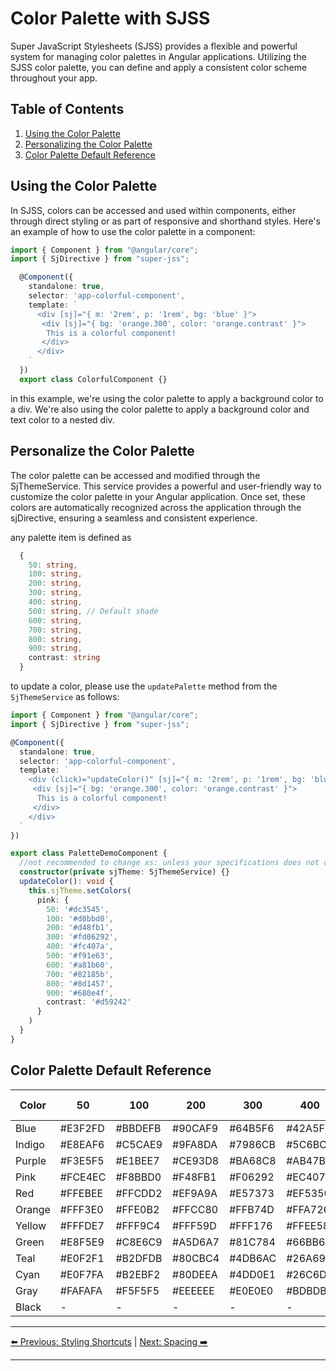 # Color Palette with SJSS
Super JavaScript Stylesheets (SJSS) provides a flexible and powerful system for managing color palettes in Angular applications. Utilizing the SJSS color palette, you can define and apply a consistent color scheme throughout your app.

## Table of Contents
1. [Using the Color Palette](#using-the-color-palette)
2. [Personalizing the Color Palette](#personalizing-the-color-palette)
3. [Color Palette Default Reference](#color-palette-default-reference)

## Using the Color Palette
In SJSS, colors can be accessed and used within components, either through direct styling or as part of responsive and shorthand styles. Here's an example of how to use the color palette in a component:
```typescript
import { Component } from "@angular/core";
import { SjDirective } from "super-jss";

  @Component({
    standalone: true,
    selector: 'app-colorful-component',
    template: `
      <div [sj]="{ m: '2rem', p: '1rem', bg: 'blue' }">
       <div [sj]="{ bg: 'orange.300', color: 'orange.contrast' }">
        This is a colorful component!
       </div>        
      </div>
    `
  })
  export class ColorfulComponent {}

```

in this example, we're using the color palette to apply a background color to a div. We're also using the color palette to apply a background color and text color to a nested div.

## Personalize the Color Palette

The color palette can be accessed and modified through the SjThemeService. This service provides a powerful and user-friendly way to customize the color palette in your Angular application. Once set, these colors are automatically recognized across the application through the sjDirective, ensuring a seamless and consistent experience.

any palette item is defined as
```typescript
  {
    50: string,
    100: string,
    200: string,
    300: string,
    400: string,
    500: string, // Default shade
    600: string,
    700: string,
    800: string,
    900: string,
    contrast: string
  } 
```
to update a color, please use the `updatePalette` method from the `SjThemeService` as follows:
```typescript
import { Component } from "@angular/core";
import { SjDirective } from "super-jss";

@Component({
  standalone: true,
  selector: 'app-colorful-component',
  template: `
    <div (click)="updateColor()" [sj]="{ m: '2rem', p: '1rem', bg: 'blue' }">
     <div [sj]="{ bg: 'orange.300', color: 'orange.contrast' }">
      This is a colorful component!
     </div>        
    </div>
  `
})

export class PaletteDemoComponent {
  //not recommended to change xs: unless your specifications does not care about mini devices, covered by xs
  constructor(private sjTheme: SjThemeService) {}
  updateColor(): void {
    this.sjTheme.setColors(
      pink: {
        50: '#dc3545',
        100: '#d8bbd0',
        200: '#d48fb1',
        300: '#fd06292',
        400: '#fc407a',
        500: '#f91e63',
        600: '#a81b60',
        700: '#82185b',
        800: '#8d1457',
        900: '#680e4f',
        contrast: '#d59242'
      }
    )
  }
}

```

## Color Palette Default Reference

| Color  | 50       | 100      | 200      | 300      | 400      | 500 (default) | 600      | 700      | 800      | 900      | Contrast |
|--------|----------|----------|----------|----------|----------|---------------|----------|----------|----------|----------|----------|
| Blue   | #E3F2FD  | #BBDEFB  | #90CAF9  | #64B5F6  | #42A5F5  | #3498DB       | #2E86C1  | #1976D2  | #1565C0  | #0D47A1  | #c26d29  |
| Indigo | #E8EAF6  | #C5CAE9  | #9FA8DA  | #7986CB  | #5C6BC0  | #3F51B5       | #3949AB  | #303F9F  | #283593  | #1A237E  | #f59242  |
| Purple | #F3E5F5  | #E1BEE7  | #CE93D8  | #BA68C8  | #AB47BC  | #9C27B0       | #8E24AA  | #7B1FA2  | #6A1B9A  | #4A148C  | #f59242  |
| Pink   | #FCE4EC  | #F8BBD0  | #F48FB1  | #F06292  | #EC407A  | #E91E63       | #D81B60  | #C2185B  | #AD1457  | #880E4F  | #f59242  |
| Red    | #FFEBEE  | #FFCDD2  | #EF9A9A  | #E57373  | #EF5350  | #E74C3C       | #E53935  | #D32F2F  | #C62828  | #771010  | #f59242  |
| Orange | #FFF3E0  | #FFE0B2  | #FFCC80  | #FFB74D  | #FFA726  | #F39C12       | #FB8C00  | #F57C00  | #EF6C00  | #bb4600  | #f59242  |
| Yellow | #FFFDE7  | #FFF9C4  | #FFF59D  | #FFF176  | #FFEE58  | #FFEB3B       | #FDD835  | #FBC02D  | #F9A825  | #F57F17  | #f59242  |
| Green  | #E8F5E9  | #C8E6C9  | #A5D6A7  | #81C784  | #66BB6A  | #4CAF50       | #43A047  | #388E3C  | #2E7D32  | #1B5E20  | #f59242  |
| Teal   | #E0F2F1  | #B2DFDB  | #80CBC4  | #4DB6AC  | #26A69A  | #009688       | #00897B  | #00796B  | #00695C  | #004D40  | #f59242  |
| Cyan   | #E0F7FA  | #B2EBF2  | #80DEEA  | #4DD0E1  | #26C6DA  | #00BCD4       | #00ACC1  | #0097A7  | #00838F  | #006064  | #f59242  |
| Gray   | #FAFAFA  | #F5F5F5  | #EEEEEE  | #E0E0E0  | #BDBDBD  | #9E9E9E       | #757575  | #616161  | #424242  | #212121  | #f59242  |
| Black  | -        | -        | -        | -        | -        | #000000       | -        | -        | -        | -        | -        |


---

[⬅️ Previous: Styling Shortcuts](styling-shortcuts.md) | [Next: Spacing ➡️](spacing.md)

---
